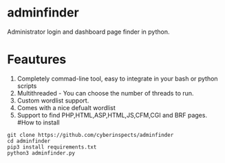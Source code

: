 # adminfinder
Administrator login and dashboard page finder in python.
# Feautures
1. Completely commad-line tool, easy to integrate in your bash or python scripts
2. Multithreaded - You can choose the number of threads to run.
3. Custom wordlist support.
4. Comes with a nice defualt wordlist
5. Support to find PHP,HTML,ASP,HTML,JS,CFM,CGI and BRF pages.
#How to install
```
git clone https://github.com/cyberinspects/adminfinder
cd adminfinder
pip3 install requirements.txt
python3 adminfinder.py
```

